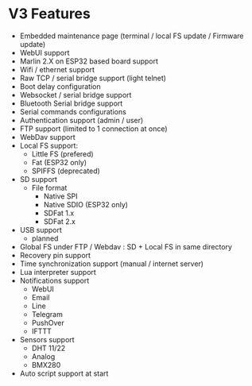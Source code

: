 # V3 Features

* Embedded maintenance page (terminal / local FS update / Firmware update)
* WebUI support
* Marlin 2.X on ESP32 based board support
* Wifi / ethernet support
* Raw TCP / serial bridge support (light telnet)
* Boot delay configuration
* Websocket / serial bridge support
* Bluetooth Serial bridge support
* Serial commands configurations
* Authentication support (admin / user)
* FTP support (limited to 1 connection at once)
* WebDav support
* Local FS support:
    * Little FS (prefered)
    * Fat (ESP32 only)
    * SPIFFS (deprecated)
* SD support
    * File format
      * Native SPI
      * Native SDIO (ESP32 only)
      * SDFat 1.x
      * SDFat 2.x
* USB support
    * planned
* Global FS under FTP / Webdav : SD + Local FS in same directory
* Recovery pin support
* Time synchronization support (manual / internet server)
* Lua interpreter support
* Notifications support
    * WebUI
    * Email
    * Line
    * Telegram
    * PushOver
    * IFTTT
* Sensors support
    * DHT 11/22
    * Analog
    * BMX280
* Auto script support at start



